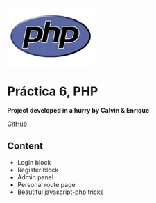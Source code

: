 <img src="https://raw.githubusercontent.com/edroque93/PHPpr6/master/img/php-logo.png" width="200px" align="middle"  />

Práctica 6, PHP
======

**Project developed in a hurry by Calvin & Enrique**

[GitHub](https://github.com/edroque93/PHPpr6)

Content
------
- Login block
- Register block
- Admin panel
- Personal route page
- Beautiful javascript-php tricks

